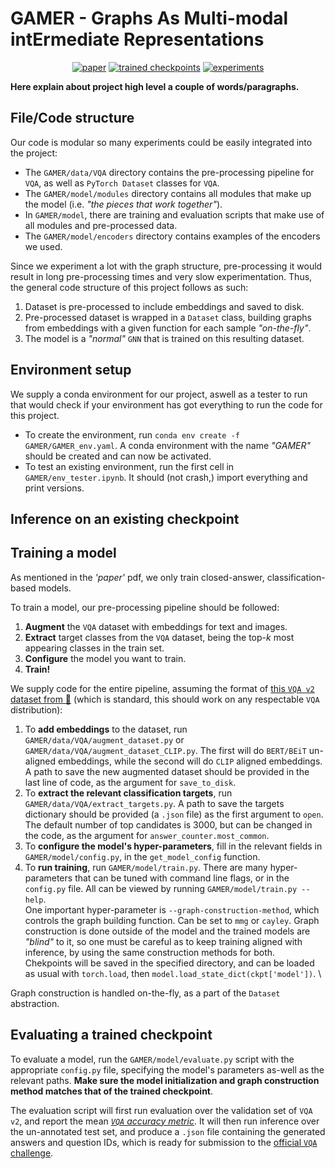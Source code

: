 # GAMER - Graphs As Multi-modal intErmediate Representations


<div align="center">

[![paper](https://img.shields.io/badge/paper-black?logo=paperswithcode&style=for-the-badge)](https://youtube.com)
[![trained checkpoints](https://img.shields.io/badge/trained%20Checkpoints-black?logo=huggingface&style=for-the-badge)](https://huggingface.co)
[![experiments](https://img.shields.io/badge/experiments-black?logo=weightsandbiases&style=for-the-badge)](https://wandb.ai/the_GAMERs/GAMER)
</div>


**Here explain about project high level a couple of words/paragraphs.**


## File/Code structure

Our code is modular so many experiments could be easily integrated into the project:
- The `GAMER/data/VQA` directory contains the pre-processing pipeline for `VQA`, as well as `PyTorch Dataset` classes for `VQA`.
- The `GAMER/model/modules` directory contains all modules that make up the model (i.e. _"the pieces that work together"_).
- In `GAMER/model`, there are training and evaluation scripts that make use of all modules and pre-processed data.
- The `GAMER/model/encoders` directory contains examples of the encoders we used.

Since we experiment a lot with the graph structure, pre-processing it would result in long pre-processing times and very slow experimentation. Thus, the general code structure of this project follows as such:
1. Dataset is pre-processed to include embeddings and saved to disk.
2. Pre-processed dataset is wrapped in a `Dataset` class, building graphs from embeddings with a given function for each sample _"on-the-fly"_.
3. The model is a _"normal"_ `GNN` that is trained on this resulting dataset.

## Environment setup
We supply a conda environment for our project, aswell as a tester to run that would check if your environment has got everything to run the code for this project.
- To create the environment, run `conda env create -f GAMER/GAMER_env.yaml`. A conda environment with the name _"GAMER"_ should be created and can now be activated.
- To test an existing environment, run the first cell in `GAMER/env_tester.ipynb`. It should (not crash,) import everything and print versions.


## Inference on an existing checkpoint

## Training a model
As mentioned in the _'paper'_ pdf, we only train closed-answer, classification-based models.

To train a model, our pre-processing pipeline should be followed:
1. **Augment** the `VQA` dataset with embeddings for text and images.
2. **Extract** target classes from the `VQA` dataset, being the top-$k$ most appearing classes in the train set.
3. **Configure** the model you want to train.
4. **Train!**

We supply code for the entire pipeline, assuming the format of [this `VQA v2` dataset from 🤗](https://huggingface.co/datasets/pingzhili/vqa_v2) (which is standard, this should work on any respectable `VQA` distribution):
1. To **add embeddings** to the dataset, run `GAMER/data/VQA/augment_dataset.py` or `GAMER/data/VQA/augment_dataset_CLIP.py`. The first will do `BERT/BEiT` un-aligned embeddings, while the second will do `CLIP` aligned embeddings. A path to save the new augmented dataset should be provided in the last line of code, as the argument for `save_to_disk`.
2. To **extract the relevant classification targets**, run `GAMER/data/VQA/extract_targets.py`. A path to save the targets dictionary should be provided (a `.json` file) as the first argument to `open`. The default number of top candidates is $3000$, but can be changed in the code, as the argument for `answer_counter.most_common`.
3. To **configure the model's hyper-parameters**, fill in the relevant fields in `GAMER/model/config.py`, in the `get_model_config` function.
4. To **run training**, run `GAMER/model/train.py`. There are many hyper-parameters that can be tuned with command line flags, or in the `config.py` file. All can be viewed by running `GAMER/model/train.py --help`. \
One important hyper-parameter is `--graph-construction-method`, which controls the graph building function. Can be set to `mmg` or `cayley`. Graph construction is done outside of the model and the trained models are _"blind"_ to it, so one must be careful as to keep training aligned with inference, by using the same construction methods for both. \
 Chekpoints will be saved in the specified directory, and can be loaded as usual with `torch.load`, then `model.load_state_dict(ckpt['model'])`. \

 Graph construction is handled on-the-fly, as a part of the `Dataset` abstraction.

 ## Evaluating a trained checkpoint
 To evaluate a model, run the `GAMER/model/evaluate.py` script with the appropriate `config.py` file, specifying the model's parameters as-well as the relevant paths. **Make sure the model initialization and graph construction method matches that of the trained checkpoint**.

 The evaluation script will first run evaluation over the validation set of `VQA v2`, and report the mean [_`VQA` accuracy metric_](https://visualqa.org/evaluation.html). It will then run inference over the un-annotated test set, and produce a `.json` file containing the generated answers and question IDs, which is ready for submission to the [official `VQA` challenge](https://eval.ai/web/challenges/challenge-page/830/overview).